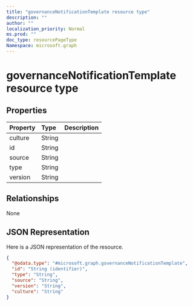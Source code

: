 ```yaml
---
title: "governanceNotificationTemplate resource type"
description: ""
author: ""
localization_priority: Normal
ms.prod: ""
doc_type: resourcePageType
Namespace: microsoft.graph
---
```



# governanceNotificationTemplate resource type



## Properties
|Property|Type|Description|
|:---|:---|:---|
|culture|String||
|id|String||
|source|String||
|type|String||
|version|String||

## Relationships
None

## JSON Representation
Here is a JSON representation of the resource.
<!-- {
  "blockType": "resource",
  "@odata.type": "microsoft.graph.governanceNotificationTemplate"
}
-->
``` json
{
  "@odata.type": "#microsoft.graph.governanceNotificationTemplate",
  "id": "String (identifier)",
  "type": "String",
  "source": "String",
  "version": "String",
  "culture": "String"
}
```


